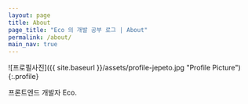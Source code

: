 ```yaml
---
layout: page
title: About
page_title: "Eco 의 개발 공부 로그 | About"
permalink: /about/
main_nav: true
---
```


![프로필사진]({{ site.baseurl }}/assets/profile-jepeto.jpg "Profile Picture"){:.profile}

프론트엔드 개발자 Eco.
